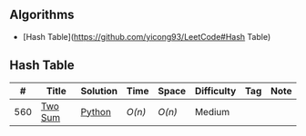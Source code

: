 ## Algorithms

* [Hash Table](https://github.com/yicong93/LeetCode#Hash Table)

## Hash Table
|  #  | Title           |  Solution       |  Time           | Space           | Difficulty    | Tag          | Note| 
|-----|---------------- | --------------- | --------------- | --------------- | ------------- |--------------|-----|
560| [Two Sum](https://leetcode.com/problems/two-sum/)      | [Python](./hash)      | _O(n)_         | _O(n)_          | Medium         ||
